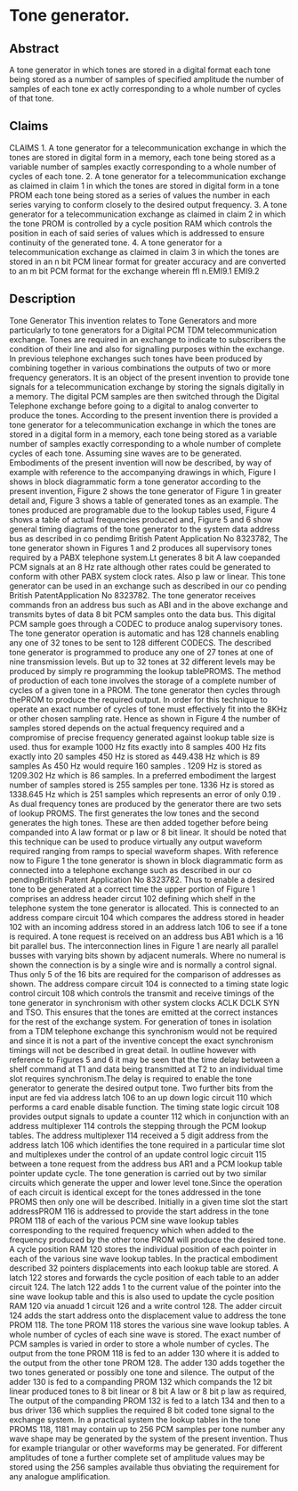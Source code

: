 # Tone generator.

## Abstract
A tone generator in which tones are stored in a digital format each tone being stored as a number of samples of specified amplitude the number of samples of each tone ex actly corresponding to a whole number of cycles of that tone.

## Claims
CLAIMS 1. A tone generator for a telecommunication exchange in which the tones are stored in digital form in a memory, each tone being stored as a variable number of samples exactly corresponding to a whole number of cycles of each tone. 2. A tone generator for a telecommunication exchange as claimed in claim 1 in which the tones are stored in digital form in a tone PROM each tone being stored as a series of values the number in each series varying to conform closely to the desired output frequency. 3. A tone generator for a telecommunication exchange as claimed in claim 2 in which the tone PROM is controlled by a cycle position RAM which controls the position in each of said series of values which is addressed to ensure continuity of the generated tone. 4. A tone generator for a telecommunication exchange as claimed in claim 3 in which the tones are stored in an n bit PCM linear format for greater accuracy and are converted to an m bit PCM format for the exchange wherein ffl n.EMI9.1 EMI9.2

## Description
Tone Generator This invention relates to Tone Generators and more particularly to tone generators for a Digital PCM TDM telecommunication exchange. Tones are required in an exchange to indicate to subscribers the condition of their line and also for signalling purposes within the exchange. In previous telephone exchanges such tones have been produced by combining together in various combinations the outputs of two or more frequency generators. It is an object of the present invention to provide tone signals for a telecommunication exchange by storing the signals digitally in a memory. The digital PCM samples are then switched through the Digital Telephone exchange before going to a digital to analog converter to produce the tones. According to the present invention there is provided a tone generator for a telecommunication exchange in which the tones are stored in a digital form in a memory, each tone being stored as a variable number of samples exactly corresponding to a whole number of complete cycles of each tone. Assuming sine waves are to be generated. Embodiments of the present invention will now be described, by way of example with reference to the accompanying drawings in which, Figure I shows in block diagrammatic form a tone generator according to the present invention, Figure 2 shows the tone generator of Figure 1 in greater detail and, Figure 3 shows a table of generated tones as an example. The tones produced are programable due to the lookup tables used, Figure 4 shows a table of actual frequencies produced and, Figure 5 and 6 show general timing diagrams of the tone generator to the system data address bus as described in co pendimg British Patent Application No 8323782, The tone generator shown in Figures 1 and 2 produces all supervisory tones required by a PABX telephone system.Lt generates 8 bit A law coepanded PCM signals at an 8 Hz rate although other rates could be generated to conform with other PABX system clock rates. Also p law or linear. This tone generator can be used in an exchange such as described in our co pending British PatentApplication No 8323782. The tone generator receives commands fron an address bus such as ABI and in the above exchange and transmits bytes of data 8 bit PCM samples onto the data bus. This digital PCM sample goes through a CODEC to produce analog supervisory tones. The tone generator operation is automatic and has 128 channels enabling any one of 32 tones to be sent to 128 different CODECS. The described tone generator is programmed to produce any one of 27 tones at one of nine transmission levels. But up to 32 tones at 32 different levels may be produced by simply re programming the lookup tablePROMS. The method of production of each tone involves the storage of a complete number of cycles of a given tone in a PROM. The tone generator then cycles through thePROM to produce the required output. In order for this technique to operate an exact number of cycles of tone must effectively fit into the 8KHz or other chosen sampling rate. Hence as shown in Figure 4 the number of samples stored depends on the actual frequency required and a compromise of precise frequency generated against lookup table size is used. thus for example 1000 Hz fits exactly into 8 samples 400 Hz fits exactly into 20 samples 450 Hz is stored as 449.438 Hz which is 89 samples As 450 Hz would require 160 samples . 1209 Hz is stored as 1209.302 Hz which is 86 samples. In a preferred embodiment the largest number of samples stored is 255 samples per tone. 1336 Hz is stored as 1338.645 Hz which is 251 samples which represents an error of only 0.19 . As dual frequency tones are produced by the generator there are two sets of lookup PROMS. The first generates the low tones and the second generates the high tones. These are then added together before being companded into A law format or p law or 8 bit linear. It should be noted that this technique can be used to produce virtually any output waveform required ranging from ramps to special waveform shapes. With reference now to Figure 1 the tone generator is shown in block diagrammatic form as connected into a telephone exchange such as described in our co pendingBritish Patent Application No 8323782. Thus to enable a desired tone to be generated at a correct time the upper portion of Figure 1 comprises an address header circut 102 defining which shelf in the telephone system the tone generator is allocated. This is connected to an address compare circuit 104 which compares the address stored in header 102 with an incoming address stored in an address latch 106 to see if a tone is required. A tone request is received on an address bus AB1 which is a 16 bit parallel bus. The interconnection lines in Figure 1 are nearly all parallel busses with varying bits shown by adjacent numerals. Where no numeral is shown the connection is by a single wire and is normally a control signal. Thus only 5 of the 16 bits are required for the comparison of addresses as shown. The address compare circuit 104 is connected to a timing state logic control circuit 108 which controls the transmit and receive timings of the tone generator in synchronism with other system clocks ACLK DCLK SYN and TSO. This ensures that the tones are emitted at the correct instances for the rest of the exchange system. For generation of tones in isolation from a TDM telephone exchange this synchronism would not be required and since it is not a part of the inventive concept the exact synchronism timings will not be described in great detail. In outline however with reference to Figures 5 and 6 it may be seen that the time delay between a shelf command at T1 and data being transmitted at T2 to an individual time slot requires synchronism.The delay is required to enable the tone generator to generate the desired output tone. Two further bits from the input are fed via address latch 106 to an up down logic circuit 110 which performs a card enable disable function. The timing state logic circuit 108 provides output signals to update a counter 112 which in conjunction with an address multiplexer 114 controls the stepping through the PCM lookup tables. The address multiplexer 114 received a 5 digit address from the address latch 106 which identifies the tone required in a particular time slot and multiplexes under the control of an update control logic circuit 115 between a tone request from the address bus AR1 and a PCM lookup table pointer update cycle. The tone generation is carried out by two similar circuits which generate the upper and lower level tone.Since the operation of each circuit is identical except for the tones addressed in the tone PROMS then only one will be described. Initially in a given time slot the start addressPROM 116 is addressed to provide the start address in the tone PROM 118 of each of the various PCM sine wave lookup tables corresponding to the required frequency which when added to the frequency produced by the other tone PROM will produce the desired tone. A cycle position RAM 120 stores the individual position of each pointer in each of the various sine wave lookup tables. In the practical embodiment described 32 pointers displacements into each lookup table are stored. A latch 122 stores and forwards the cycle position of each table to an adder circuit 124. The latch 122 adds 1 to the current value of the pointer into the sine wave lookup table and this is also used to update the cycle position RAM 120 via anuadd 1 circuit 126 and a write control 128. The adder circuit 124 adds the start address onto the displacement value to address the tone PROM 118. The tone PROM 118 stores the various sine wave lookup tables. A whole number of cycles of each sine wave is stored. The exact number of PCM samples is varied in order to store a whole number of cycles. The output from the tone PROM 118 is fed to an adder 130 where it is added to the output from the other tone PROM 128. The adder 130 adds together the two tones generated or possibly one tone and silence. The output of the adder 130 is fed to a companding PROM 132 which compands the 12 bit linear produced tones to 8 bit linear or 8 bit A law or 8 bit p law as required, The output of the companding PROM 132 is fed to a latch 134 and then to a bus driver 136 which supplies the required 8 bit coded tone signal to the exchange system. In a practical system the lookup tables in the tone PROMS 118, 1181 may contain up to 256 PCM samples per tone number any wave shape may be generated by the system of the present invention. Thus for example triangular or other waveforms may be generated. For different amplitudes of tone a further complete set of amplitude values may be stored using the 256 samples available thus obviating the requirement for any analogue amplification.